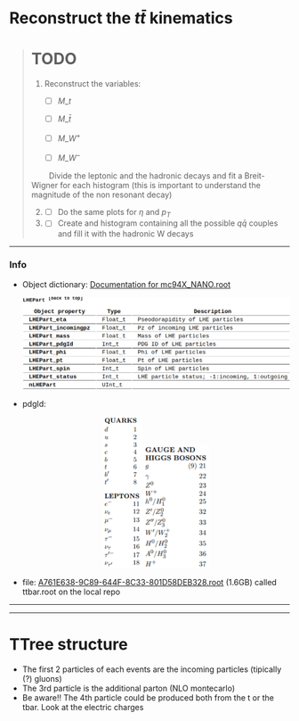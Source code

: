 # Reconstruct the $t\bar{t}$ kinematics

> # TODO
> 
> 1. Reconstruct the variables:
>    
>    - [ ] $M\_t$
>    
>    - [ ] $M\_{\bar{t}}$
>    
>    - [ ] $M\_{W^+}$
>    
>    - [ ] $M\_{W^-}$
> 
>         Divide the leptonic and the hadronic decays and fit a Breit-Wigner for each histogram (this is important to understand the magnitude of the non resonant decay)
> 
> 2. - [ ] Do the same plots for $\eta$ and $p_T$
> 3. - [ ] Create and histogram containing all the  possible $q\bar{q}$ couples and fill it with the hadronic W decays 

---

### Info

- Object dictionary: [Documentation for mc94X_NANO.root](https://cms-nanoaod-integration.web.cern.ch/integration/master/mc94X_doc.html)
  
  <p align="center">
  <img title="" src=".img/2022-11-22-03-11-37-image.png" alt="" width="510" data-align="center">
  </p>

- pdgId:
  
  <p align="center">
  <img title="" src=".img/2022-11-22-04-28-06-image.png" alt="" width="70" data-align="inline"><img src=".img/2022-11-22-04-28-37-image.png" title="" alt="" width="120">
  </p>

- file: [A761E638-9C89-644F-8C33-801D58DEB328.root](https://cmsweb.cern.ch/das/request?input=file%3D%2Fstore%2Fmc%2FRunIISummer20UL17NanoAODv2%2FTTToSemiLeptonic_TuneCP5_13TeV-powheg-pythia8%2FNANOAODSIM%2F106X_mc2017_realistic_v8-v1%2F120000%2FA761E638-9C89-644F-8C33-801D58DEB328.root&instance=prod/global) (1.6GB) called ttbar.root on the local repo

---

---

# TTree structure

* The first 2 particles of each events are the incoming particles (tipically (?) gluons)
* The 3rd particle is the additional parton (NLO montecarlo)
* Be aware!! The 4th particle could be produced both from the t or the tbar. Look at the electric charges
